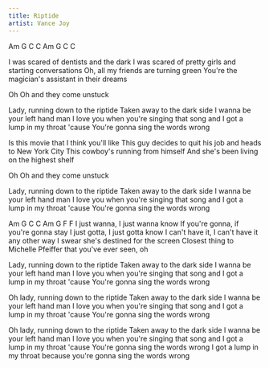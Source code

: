 ```yaml
---
title: Riptide
artist: Vance Joy
---
```



Am G  C C
Am G  C C

I was scared of dentists and the dark
I was scared of pretty girls and starting conversations
Oh, all my friends are turning green
You're the magician's assistant in their dreams

Oh
Oh and they come unstuck

Lady, running down to the riptide
Taken away to the dark side
I wanna be your left hand man
I love you when you're singing that song and
I got a lump in my throat 'cause
You're gonna sing the words wrong

Is this movie that I think you'll like
This guy decides to quit his job and heads to New York City
This cowboy's running from himself
And she's been living on the highest shelf

Oh
Oh and they come unstuck

Lady, running down to the riptide
Taken away to the dark side
I wanna be your left hand man
I love you when you're singing that song and
I got a lump in my throat 'cause
You're gonna sing the words wrong

Am G  C C
Am G  F  F
I just wanna, I just wanna know
If you're gonna, if you're gonna stay
I just gotta, I just gotta know
I can't have it, I can't have it any other way
I swear she's destined for the screen
Closest thing to Michelle Pfeiffer that you've ever seen, oh

Lady, running down to the riptide
Taken away to the dark side
I wanna be your left hand man
I love you when you're singing that song and
I got a lump in my throat 'cause
You're gonna sing the words wrong

Oh lady, running down to the riptide
Taken away to the dark side
I wanna be your left hand man
I love you when you're singing that song and
I got a lump in my throat 'cause
You're gonna sing the words wrong

Oh lady, running down to the riptide
Taken away to the dark side
I wanna be your left hand man
I love you when you're singing that song and
I got a lump in my throat 'cause
You're gonna sing the words wrong
I got a lump in my throat because you're gonna sing the words wrong


